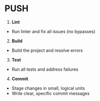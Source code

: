 # PUSH

1. **Lint**
- Run linter and fix all issues (no bypasses)

2. **Build**
- Build the project and resolve errors

3. **Test**
- Run all tests and address failures

4. **Commit**
- Stage changes in small, logical units
- Write clear, specific commit messages

